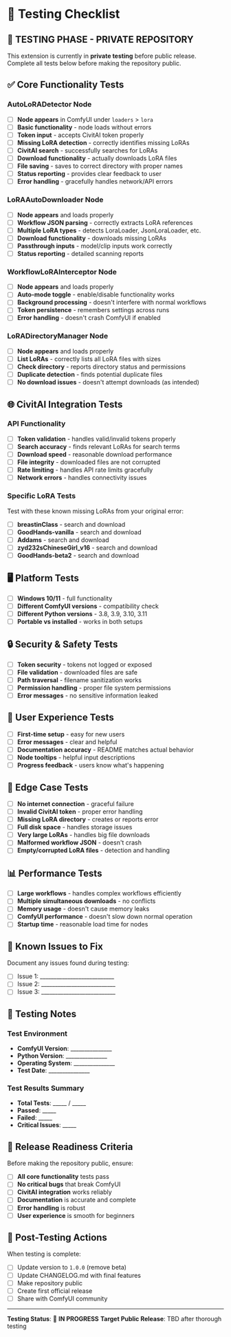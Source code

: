 # 🧪 Testing Checklist

## 🚨 **TESTING PHASE - PRIVATE REPOSITORY**

This extension is currently in **private testing** before public release. Complete all tests below before making the repository public.

## ✅ **Core Functionality Tests**

### AutoLoRADetector Node
- [ ] **Node appears** in ComfyUI under `loaders` > `lora`
- [ ] **Basic functionality** - node loads without errors
- [ ] **Token input** - accepts CivitAI token properly
- [ ] **Missing LoRA detection** - correctly identifies missing LoRAs
- [ ] **CivitAI search** - successfully searches for LoRAs
- [ ] **Download functionality** - actually downloads LoRA files
- [ ] **File saving** - saves to correct directory with proper names
- [ ] **Status reporting** - provides clear feedback to user
- [ ] **Error handling** - gracefully handles network/API errors

### LoRAAutoDownloader Node  
- [ ] **Node appears** and loads properly
- [ ] **Workflow JSON parsing** - correctly extracts LoRA references
- [ ] **Multiple LoRA types** - detects LoraLoader, JsonLoraLoader, etc.
- [ ] **Download functionality** - downloads missing LoRAs
- [ ] **Passthrough inputs** - model/clip inputs work correctly
- [ ] **Status reporting** - detailed scanning reports

### WorkflowLoRAInterceptor Node
- [ ] **Node appears** and loads properly  
- [ ] **Auto-mode toggle** - enable/disable functionality works
- [ ] **Background processing** - doesn't interfere with normal workflows
- [ ] **Token persistence** - remembers settings across runs
- [ ] **Error handling** - doesn't crash ComfyUI if enabled

### LoRADirectoryManager Node
- [ ] **Node appears** and loads properly
- [ ] **List LoRAs** - correctly lists all LoRA files with sizes
- [ ] **Check directory** - reports directory status and permissions
- [ ] **Duplicate detection** - finds potential duplicate files
- [ ] **No download issues** - doesn't attempt downloads (as intended)

## 🌐 **CivitAI Integration Tests**

### API Functionality
- [ ] **Token validation** - handles valid/invalid tokens properly
- [ ] **Search accuracy** - finds relevant LoRAs for search terms
- [ ] **Download speed** - reasonable download performance
- [ ] **File integrity** - downloaded files are not corrupted
- [ ] **Rate limiting** - handles API rate limits gracefully
- [ ] **Network errors** - handles connectivity issues

### Specific LoRA Tests
Test with these known missing LoRAs from your original error:
- [ ] **breastinClass** - search and download
- [ ] **GoodHands-vanilla** - search and download  
- [ ] **Addams** - search and download
- [ ] **zyd232sChineseGirl_v16** - search and download
- [ ] **GoodHands-beta2** - search and download

## 🖥️ **Platform Tests**

- [ ] **Windows 10/11** - full functionality
- [ ] **Different ComfyUI versions** - compatibility check
- [ ] **Different Python versions** - 3.8, 3.9, 3.10, 3.11
- [ ] **Portable vs installed** - works in both setups

## 🔒 **Security & Safety Tests**

- [ ] **Token security** - tokens not logged or exposed
- [ ] **File validation** - downloaded files are safe
- [ ] **Path traversal** - filename sanitization works
- [ ] **Permission handling** - proper file system permissions
- [ ] **Error messages** - no sensitive information leaked

## 🎯 **User Experience Tests**

- [ ] **First-time setup** - easy for new users
- [ ] **Error messages** - clear and helpful
- [ ] **Documentation accuracy** - README matches actual behavior
- [ ] **Node tooltips** - helpful input descriptions
- [ ] **Progress feedback** - users know what's happening

## 🚫 **Edge Case Tests**

- [ ] **No internet connection** - graceful failure
- [ ] **Invalid CivitAI token** - proper error handling
- [ ] **Missing LoRA directory** - creates or reports error
- [ ] **Full disk space** - handles storage issues
- [ ] **Very large LoRAs** - handles big file downloads
- [ ] **Malformed workflow JSON** - doesn't crash
- [ ] **Empty/corrupted LoRA files** - detection and handling

## 📊 **Performance Tests**

- [ ] **Large workflows** - handles complex workflows efficiently
- [ ] **Multiple simultaneous downloads** - no conflicts
- [ ] **Memory usage** - doesn't cause memory leaks
- [ ] **ComfyUI performance** - doesn't slow down normal operation
- [ ] **Startup time** - reasonable load time for nodes

## 🐛 **Known Issues to Fix**

Document any issues found during testing:
- [ ] Issue 1: ___________________________
- [ ] Issue 2: ___________________________
- [ ] Issue 3: ___________________________

## 📝 **Testing Notes**

### Test Environment
- **ComfyUI Version**: _______________
- **Python Version**: _______________
- **Operating System**: _______________
- **Test Date**: _______________

### Test Results Summary
- **Total Tests**: _____ / _____
- **Passed**: _____
- **Failed**: _____
- **Critical Issues**: _____

## 🎯 **Release Readiness Criteria**

Before making the repository public, ensure:
- [ ] **All core functionality** tests pass
- [ ] **No critical bugs** that break ComfyUI
- [ ] **CivitAI integration** works reliably
- [ ] **Documentation** is accurate and complete
- [ ] **Error handling** is robust
- [ ] **User experience** is smooth for beginners

## 🚀 **Post-Testing Actions**

When testing is complete:
- [ ] Update version to `1.0.0` (remove beta)
- [ ] Update CHANGELOG.md with final features
- [ ] Make repository public
- [ ] Create first official release
- [ ] Share with ComfyUI community

---

**Testing Status**: 🚧 **IN PROGRESS** 
**Target Public Release**: TBD after thorough testing
